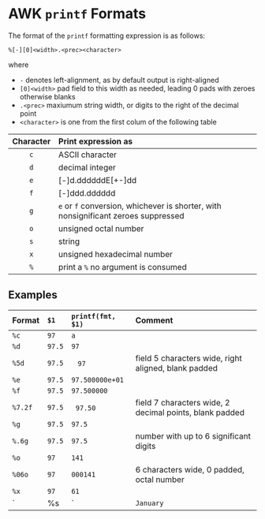 # AWK `printf` Formats

The format of the `printf` formatting expression is as follows:

  `%[-][0]<width>.<prec><character>`

where

* `-` denotes left-alignment, as by default
 output is right-aligned
* `[0]<width>` pad field to this width as needed, leading 0 pads with zeroes otherwise blanks
* `.<prec>` maxiumum string width, or digits to the right of the decimal point
* `<character>` is one from the first colum of the following table

| Character | Print expression as |
|:-:|:-|
| `c` | ASCII character |
| `d` | decimal integer |
| `e` | [-]d.ddddddE[+-]dd |
| `f` | [-]ddd.dddddd |
| `g` | `e` or `f` conversion,  whichever is shorter, with nonsignificant zeroes suppressed |
| `o` | unsigned octal number |
| `s` | string |
| `x` | unsigned hexadecimal number |
| `%` | print a `%` no argument is consumed |

## Examples

| Format | `$1` | `printf(fmt, $1)` | Comment |
|:-------|:-----|:------------------|:--------|
| `%c` | `97` | `a` |
| `%d` | `97.5` | `97` |
| `%5d` | `97.5` | &nbsp;&nbsp;&nbsp;`97` | field 5 characters wide, right aligned, blank padded |
| `%e` | `97.5` | `97.500000e+01` |
| `%f` | `97.5` | `97.500000` |
| `%7.2f` | `97.5` | &nbsp;&nbsp;`97.50` | field 7 characters wide, 2 decimal points, blank padded |
| `%g` | `97.5` | `97.5` |
| `%.6g` | `97.5` | `97.5` | number with up to 6 significant digits |
| `%o` | `97` | `141` |
| `%06o` | `97` | `000141` | 6 characters wide, 0 padded, octal number |
| `%x` | `97` | `61` |
| `|%s|` | `January` | `|January|` |
